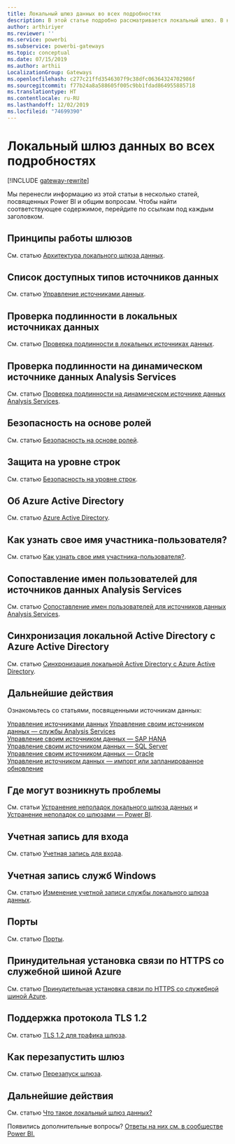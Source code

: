 ```yaml
---
title: Локальный шлюз данных во всех подробностях
description: В этой статье подробно рассматривается локальный шлюз. В ней рассказывается, как служба использует каталог Azure Active Directory и локальный каталог Active Directory при работе с Analysis Services.
author: arthiriyer
ms.reviewer: ''
ms.service: powerbi
ms.subservice: powerbi-gateways
ms.topic: conceptual
ms.date: 07/15/2019
ms.author: arthii
LocalizationGroup: Gateways
ms.openlocfilehash: c277c21ffd3546307f9c38dfc06364324702986f
ms.sourcegitcommit: f77b24a8a588605f005c9bb1fdad864955885718
ms.translationtype: HT
ms.contentlocale: ru-RU
ms.lasthandoff: 12/02/2019
ms.locfileid: "74699390"
---
```

# <a name="on-premises-data-gateway-in-depth"></a>Локальный шлюз данных во всех подробностях

[!INCLUDE [gateway-rewrite](includes/gateway-rewrite.md)]

Мы перенесли информацию из этой статьи в несколько статей, посвященных Power BI и общим вопросам. Чтобы найти соответствующее содержимое, перейдите по ссылкам под каждым заголовком.

## <a name="how-the-gateway-works"></a>Принципы работы шлюзов

См. статью [Архитектура локального шлюза данных](/data-integration/gateway/service-gateway-onprem-indepth).

## <a name="list-of-available-data-source-types"></a>Список доступных типов источников данных

См. статью [Управление источниками данных](service-gateway-data-sources.md).

## <a name="authentication-to-on-premises-data-sources"></a>Проверка подлинности в локальных источниках данных

См. статью [Проверка подлинности в локальных источниках данных](/data-integration/gateway/service-gateway-onprem-indepth#authentication-to-on-premises-data-sources).

## <a name="authentication-to-a-live-analysis-services-data-source"></a>Проверка подлинности на динамическом источнике данных Analysis Services

См. статью [Проверка подлинности на динамическом источнике данных Analysis Services](service-gateway-enterprise-manage-ssas.md#authentication-to-a-live-analysis-services-data-source).

## <a name="role-based-security"></a>Безопасность на основе ролей

См. статью [Безопасность на основе ролей](service-gateway-enterprise-manage-ssas.md#role-based-security).

## <a name="row-level-security"></a>Защита на уровне строк

См. статью [Безопасность на уровне строк](service-gateway-enterprise-manage-ssas.md#row-level-security).

## <a name="what-about-azure-active-directory"></a>Об Azure Active Directory

См. статью [Azure Active Directory](/data-integration/gateway/service-gateway-onprem-indepth#azure-active-directory).

## <a name="how-do-i-tell-what-my-upn-is"></a>Как узнать свое имя участника-пользователя?

См. статью [Как узнать свое имя участника-пользователя?](/data-integration/gateway/service-gateway-onprem-indepth#how-do-i-tell-what-my-upn-is).

## <a name="map-user-names-for-analysis-services-data-sources"></a>Сопоставление имен пользователей для источников данных Analysis Services

См. статью [Сопоставление имен пользователей для источников данных Analysis Services](service-gateway-enterprise-manage-ssas.md#map-user-names-for-analysis-services-data-sources).

## <a name="synchronize-an-on-premises-active-directory-with-azure-active-directory"></a>Синхронизация локальной Active Directory с Azure Active Directory

См. статью [Синхронизация локальной Active Directory с Azure Active Directory](/data-integration/gateway/service-gateway-onprem-indepth#synchronize-an-on-premises-active-directory-with-azure-active-directory).

## <a name="what-to-do-next"></a>Дальнейшие действия

Ознакомьтесь со статьями, посвященными источникам данных:

[Управление источниками данных](service-gateway-data-sources.md)
[Управление своим источником данных — службы Analysis Services](service-gateway-enterprise-manage-ssas.md)  
[Управление своим источником данных — SAP HANA](service-gateway-enterprise-manage-sap.md)  
[Управление своим источником данных — SQL Server](service-gateway-enterprise-manage-sql.md)  
[Управление своим источником данных — Oracle](service-gateway-onprem-manage-oracle.md)  
[Управление источником данных — импорт или запланированное обновление](service-gateway-enterprise-manage-scheduled-refresh.md)  

## <a name="where-things-can-go-wrong"></a>Где могут возникнуть проблемы

См. статьи [Устранение неполадок локального шлюза данных](/data-integration/gateway/service-gateway-tshoot) и [Устранение неполадок со шлюзами — Power BI](service-gateway-onprem-tshoot.md).

## <a name="sign-in-account"></a>Учетная запись для входа

См. статью [Учетная запись для входа](/data-integration/gateway/service-gateway-onprem-indepth#sign-in-account).

## <a name="windows-service-account"></a>Учетная запись служб Windows

См. статью [Изменение учетной записи службы локального шлюза данных](/data-integration/gateway/service-gateway-service-account).

## <a name="ports"></a>Порты

См. статью [Порты](/data-integration/gateway/service-gateway-communication#ports).

## <a name="forcing-https-communication-with-azure-service-bus"></a>Принудительная установка связи по HTTPS со служебной шиной Azure

См. статью [Принудительная установка связи по HTTPS со служебной шиной Azure](/data-integration/gateway/service-gateway-communication#force-https-communication-with-azure-service-bus).

## <a name="support-for-tls-12"></a>Поддержка протокола TLS 1.2

См. статью [TLS 1.2 для трафика шлюза](/data-integration/gateway/service-gateway-communication#tls-12-for-gateway-traffic).

## <a name="how-to-restart-the-gateway"></a>Как перезапустить шлюз

См. статью [Перезапуск шлюза](/data-integration/gateway/service-gateway-restart).

## <a name="next-steps"></a>Дальнейшие действия

См. статью [Что такое локальный шлюз данных?](service-gateway-onprem.md)

Появились дополнительные вопросы? [Ответы на них см. в сообществе Power BI.](https://community.powerbi.com/)